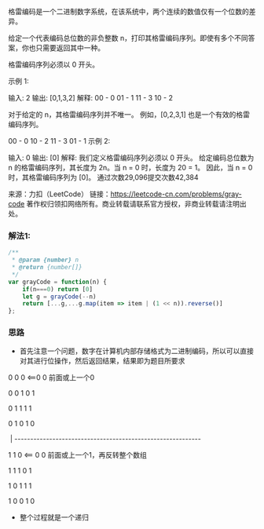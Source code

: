 格雷编码是一个二进制数字系统，在该系统中，两个连续的数值仅有一个位数的差异。

给定一个代表编码总位数的非负整数 n，打印其格雷编码序列。即使有多个不同答案，你也只需要返回其中一种。

格雷编码序列必须以 0 开头。

 

示例 1:

输入: 2
输出: [0,1,3,2]
解释:
00 - 0
01 - 1
11 - 3
10 - 2

对于给定的 n，其格雷编码序列并不唯一。
例如，[0,2,3,1] 也是一个有效的格雷编码序列。

00 - 0
10 - 2
11 - 3
01 - 1
示例 2:

输入: 0
输出: [0]
解释: 我们定义格雷编码序列必须以 0 开头。
     给定编码总位数为 n 的格雷编码序列，其长度为 2n。当 n = 0 时，长度为 20 = 1。
     因此，当 n = 0 时，其格雷编码序列为 [0]。
通过次数29,096提交次数42,384

来源：力扣（LeetCode）
链接：https://leetcode-cn.com/problems/gray-code
著作权归领扣网络所有。商业转载请联系官方授权，非商业转载请注明出处。

### 解法1:

```js
/**
 * @param {number} n
 * @return {number[]}
 */
var grayCode = function(n) {
    if(n===0) return [0]
    let g = grayCode(--n)
    return [...g,...g.map(item => item | (1 << n)).reverse()]
};
```

### 思路

* 首先注意一个问题，数字在计算机内部存储格式为二进制编码，所以可以直接对其进行位操作，然后返回结果，结果即为题目所要求

0 0 0    <==0 0  前面或上一个0

0 0 1            0 1

0 1 1            1 1

0 1 0            1 0

​    |             -----------------------------------------------------------

1 1 0    <== 0 0    前面或上一个1，再反转整个数组

1 1 1            0 1

1 0 1            1 1

1 0 0            1 0

* 整个过程就是一个递归

